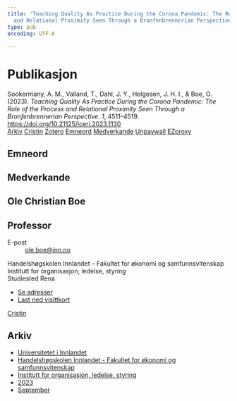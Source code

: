 ```yaml
---
title: 'Teaching Quality As Practice During the Corona Pandemic: The Role of the Process
  and Relational Proximity Seen Through a Bronfenbrennerian Perspective'
type: pub
encoding: UTF-8

---
```

<h1>Publikasjon</h1>
<article id="csl-bib-container-D9GLWHZT" class="csl-bib-container">
  <div class="csl-bib-body"> <div class="csl-entry">Sookermany, A. M., Valland, T., Dahl, J. Y., Helgesen, J. H. I., &#38; Boe, O. (2023). <i>Teaching Quality As Practice During the Corona Pandemic: The Role of the Process and Relational Proximity Seen Through a Bronfenbrennerian Perspective</i>. <i>1</i>, 4511–4519. <a href="https://doi.org/10.21125/iceri.2023.1130">https://doi.org/10.21125/iceri.2023.1130</a></div> </div>
  <div class="csl-bib-buttons">
    <a href="#taxonomy-article-D9GLWHZT" alt="archive" class="csl-bib-button">Arkiv</a>
    <a href="https://app.cristin.no/results/show.jsf?id=2178892" alt="Cristin" class="csl-bib-button">Cristin</a>
    <a href="http://zotero.org/groups/5881554/items/D9GLWHZT" alt="Zotero" class="csl-bib-button">Zotero</a>
    <a href="#keywords-article-D9GLWHZT" alt="keywords" class="csl-bib-button">Emneord</a>
    <a href="#contributors-article-D9GLWHZT" alt="contributors" class="csl-bib-button">Medverkande</a>
    <a href="https://doi.org/10.21125/iceri.2023.1130" alt="Unpaywall" class="csl-bib-button">Unpaywall</a>
    <a href="https://doi.org/10.21125/iceri.2023.1130" alt="EZproxy" class="csl-bib-button">EZproxy</a>
  </div>
  <div id="csl-bib-meta-container-D9GLWHZT"></div>
</article>
<div id="csl-bib-meta-D9GLWHZT" class="csl-bib-meta">
  <article id="keywords-article-D9GLWHZT" class="keywords-article">
    <h1>Emneord</h1>
    
  </article>
  <article id="contributors-article-D9GLWHZT" class="contributors-article">
    <h1>Medverkande</h1>
    <div class="personas"> <div class="vrtx-hinn-person-card"> <div class="photo"> <i class="lar la-user-circle missing-person"></i> </div> <div class="info"> <hgroup><h1>Ole Christian Boe</h1> <h2>Professor</h2> </hgroup><dl> <dt>E-post</dt> <dd> <a href="mailto:ole.boe@inn.no">ole.boe@inn.no</a> </dd> </dl> <p> Handelshøgskolen Innlandet – Fakultet for økonomi og samfunnsvitenskap<br> Institutt for organisasjon, ledelse, styring<br> Studiested Rena </p> <ul class="vrtx-hinn-links"> <li><a href="https://www.inn.no/finn-en-ansatt/ole-boe.html#vrtx-hinn-addresses">Se adresser</a></li> <li><a href="https://www.inn.no/finn-en-ansatt/ole-boe.html?vrtx=vcf">Last ned visittkort</a></li> </ul> </div> </div> <a href="https://app.cristin.no/persons/show.jsf?id=603087" alt="Cristin URL" class="personas-cristin">Cristin</a> </div>
  </article>
  <article id="taxonomy-article-D9GLWHZT" class="taxonomy-article">
    <h1>Arkiv</h1>
    <ul>
      <li>
        <a href="/nn/archive/?key=3DCRN523">Universitetet i Innlandet</a>
      </li>
      <li>
        <a href="/nn/archive/?key=DU8Q9LN9">Handelshøgskolen Innlandet - Fakultet for økonomi og samfunnsvitenskap</a>
      </li>
      <li>
        <a href="/nn/archive/?key=4LUWR3ZM">Institutt for organisasjon, ledelse, styring</a>
      </li>
      <li>
        <a href="/nn/archive/?key=THVQJFRI">2023</a>
      </li>
      <li>
        <a href="/nn/archive/?key=IEASGXD2">September</a>
      </li>
    </ul>
  </article>
</div>
